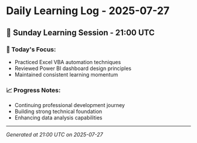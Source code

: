 # Daily Learning Log - 2025-07-27

## 📅 Sunday Learning Session - 21:00 UTC

### 🎯 Today's Focus:
- Practiced Excel VBA automation techniques
- Reviewed Power BI dashboard design principles
- Maintained consistent learning momentum

### 📈 Progress Notes:
- Continuing professional development journey
- Building strong technical foundation
- Enhancing data analysis capabilities

---
*Generated at 21:00 UTC on 2025-07-27*
